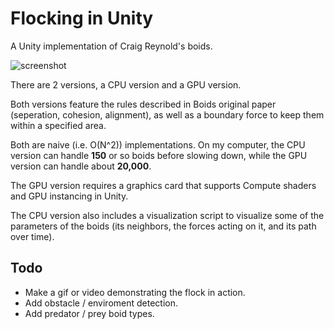 # Flocking in Unity
A Unity implementation of Craig Reynold's boids.

![screenshot](https://i.imgur.com/CaDNBkm.png)

There are 2 versions, a CPU version and a GPU version.

Both versions feature the rules described in Boids original paper (seperation, cohesion, alignment), as well as a boundary force to keep them within a specified area.

Both are naive (i.e. O(N^2)) implementations. On my computer, the CPU version can handle **150** or so boids before slowing down, while the GPU version can handle about **20,000**.

The GPU version requires a graphics card that supports Compute shaders and GPU instancing in Unity.

The CPU version also includes a visualization script to visualize some of the parameters of the boids (its neighbors, the forces acting on it, and its path over time).

## Todo

- Make a gif or video demonstrating the flock in action.
- Add obstacle / enviroment detection.
- Add predator / prey boid types.